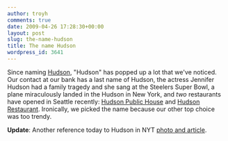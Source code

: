 ```yaml
---
author: troyh
comments: true
date: 2009-04-26 17:28:30+00:00
layout: post
slug: the-name-hudson
title: The name Hudson
wordpress_id: 3641
---
```


Since naming [Hudson](http://troyandgay.com/blog/2009/04/25/hudsons-8-months-old/), "Hudson" has popped up a lot that we've noticed. Our contact at our bank has a last name of Hudson, the actress Jennifer Hudson had a family tragedy and she sang at the Steelers Super Bowl, a plane miraculously landed in the Hudson in New York, and _two_ restaurants have opened in Seattle recently: [Hudson Public House](http://washingtonbeerblog.com/2009/04/14/the-hudson-new-american-public-house-open-for-business/) and [Hudson Restaurant](http://hudsonseattle.com/). Ironically, we picked the name because our other top choice was too trendy.

**Update**: Another reference today to Hudson in NYT [photo and article](http://cityroom.blogs.nytimes.com/2009/04/27/air-force-one-backup-rattles-new-york-nerve/).
